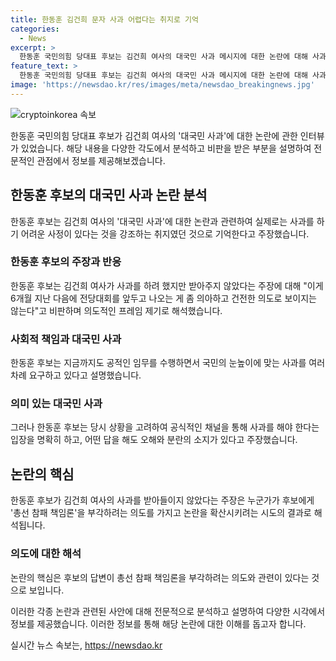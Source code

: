 ```yaml
---
title: 한동훈 김건희 문자 사과 어렵다는 취지로 기억
categories:
  - News
excerpt: >
  한동훈 국민의힘 당대표 후보는 김건희 여사의 대국민 사과 메시지에 대한 논란에 대해 사과가 어려운 사정이 있었고, 사과 요청은 계속됐다고 반박했다. 그는 공식적인 채널을 통해 사과해야 한다는 입장이 명확하고 어떤 답을 해도 오해 소지가 있다며 비판했다. 논란은 후보의 의도를 오해한 것으로 보이며, 국민의 눈높이에 맞는 사과를 요구했다고 강조했다.
feature_text: >
  한동훈 국민의힘 당대표 후보는 김건희 여사의 대국민 사과 메시지에 대한 논란에 대해 사과가 어려운 사정이 있었고, 사과 요청은 계속됐다고 반박했다. 그는 공식적인 채널을 통해 사과해야 한다는 입장이 명확하고 어떤 답을 해도 오해 소지가 있다며 비판했다. 논란은 후보의 의도를 오해한 것으로 보이며, 국민의 눈높이에 맞는 사과를 요구했다고 강조했다.
image: 'https://newsdao.kr/res/images/meta/newsdao_breakingnews.jpg'
---
```


<p><img src="https://newsdao.kr/res/images/meta/newsdao_breakingnews.jpg" alt="cryptoinkorea 속보" /></p>

<p>한동훈 국민의힘 당대표 후보가 김건희 여사의 '대국민 사과'에 대한 논란에 관한 인터뷰가 있었습니다. 해당 내용을 다양한 각도에서 분석하고 비판을 받은 부분을 설명하여 전문적인 관점에서 정보를 제공해보겠습니다.</p>

<h2 data-ke-size="size26">한동훈 후보의 대국민 사과 논란 분석</h2>

<p data-ke-size="size16">한동훈 후보는 김건희 여사의 '대국민 사과'에 대한 논란과 관련하여 실제로는 사과를 하기 어려운 사정이 있다는 것을 강조하는 취지였던 것으로 기억한다고 주장했습니다.</p>

<h3>한동훈 후보의 주장과 반응</h3>

<p>한동훈 후보는 김건희 여사가 사과를 하려 했지만 받아주지 않았다는 주장에 대해 "이게 6개월 지난 다음에 전당대회를 앞두고 나오는 게 좀 의아하고 건전한 의도로 보이지는 않는다"고 비판하며 의도적인 프레임 제기로 해석했습니다.</p>

<h3>사회적 책임과 대국민 사과</h3>

<p>한동훈 후보는 지금까지도 공적인 임무를 수행하면서 국민의 눈높이에 맞는 사과를 여러 차례 요구하고 있다고 설명했습니다.</p>

<h3>의미 있는 대국민 사과</h3>

<p>그러나 한동훈 후보는 당시 상황을 고려하여 공식적인 채널을 통해 사과를 해야 한다는 입장을 명확히 하고, 어떤 답을 해도 오해와 분란의 소지가 있다고 주장했습니다.</p>

<h2 data-ke-size="size26">논란의 핵심</h2>

<p data-ke-size="size16">한동훈 후보가 김건희 여사의 사과를 받아들이지 않았다는 주장은 누군가가 후보에게 '총선 참패 책임론'을 부각하려는 의도를 가지고 논란을 확산시키려는 시도의 결과로 해석됩니다.</p>

<h3>의도에 대한 해석</h3>

<p>논란의 핵심은 후보의 답변이 총선 참패 책임론을 부각하려는 의도와 관련이 있다는 것으로 보입니다.</p>

<p>이러한 각종 논란과 관련된 사안에 대해 전문적으로 분석하고 설명하여 다양한 시각에서 정보를 제공했습니다. 이러한 정보를 통해 해당 논란에 대한 이해를 돕고자 합니다.</p>
실시간 뉴스 속보는, <a href="https://newsdao.kr" rel="dofollow">https://newsdao.kr</a>


